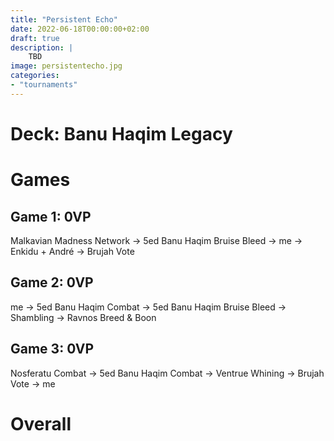 ```yaml
---
title: "Persistent Echo"
date: 2022-06-18T00:00:00+02:00
draft: true
description: | 
    TBD
image: persistentecho.jpg
categories:
- "tournaments"
---
```


# Deck: Banu Haqim Legacy

# Games

## Game 1: 0VP

Malkavian Madness Network →️ 5ed Banu Haqim Bruise Bleed →️ me →️ Enkidu + André →️ Brujah Vote

## Game 2: 0VP

me →️ 5ed Banu Haqim Combat →️ 5ed Banu Haqim Bruise Bleed →️ Shambling →️ Ravnos Breed & Boon

## Game 3: 0VP

Nosferatu Combat → 5ed Banu Haqim Combat → Ventrue Whining → Brujah Vote → me 

# Overall
